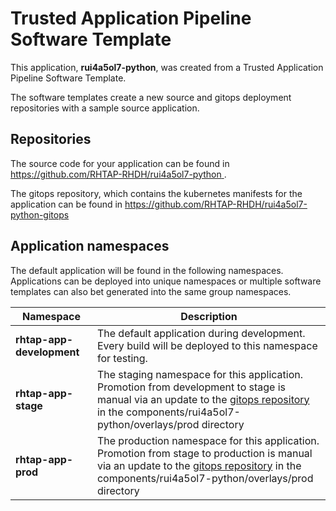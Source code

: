 # Trusted Application Pipeline Software Template

This application, **rui4a5ol7-python**, was created from a Trusted Application Pipeline Software Template.

The software templates create a new source and gitops deployment repositories with a sample source application. 

## Repositories

The source code for your application can be found in [https://github.com/RHTAP-RHDH/rui4a5ol7-python ](https://github.com/RHTAP-RHDH/rui4a5ol7-python ).
 
The gitops repository, which contains the kubernetes manifests for the application can be found in 
[https://github.com/RHTAP-RHDH/rui4a5ol7-python-gitops ](https://github.com/RHTAP-RHDH/rui4a5ol7-python-gitops ) 

## Application namespaces 

The default application will be found in the following namespaces. Applications can be deployed into unique namespaces or multiple software templates can also bet generated into the same group namespaces.  

|  Namespace   |  Description   |  
| -------- | -------- |   
| **rhtap-app-development** | The default application during development. Every build will be deployed to this namespace for testing. | 
| **rhtap-app-stage** | The staging namespace for this application. Promotion from development to stage is manual via an update to the [gitops repository](https://github.com/RHTAP-RHDH/rui4a5ol7-python-gitops ) in the components/rui4a5ol7-python/overlays/prod directory |  
| **rhtap-app-prod** | The production namespace for this application. Promotion from stage to production is manual via an update to the [gitops repository](https://github.com/RHTAP-RHDH/rui4a5ol7-python-gitops ) in the components/rui4a5ol7-python/overlays/prod directory | 